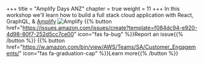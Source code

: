 +++
title = "Amplify Days ANZ"
chapter = true
weight = 11
+++
In this workshop we'll learn how to build a full stack cloud application with React, GraphQL, & [Amplify](https://docs.amplify.aws/)
![Amplify](/images/amplify-banner.jpg)
{{% button href="https://issues.amazon.com/issues/create?template=f084dc94-e920-4d98-80f7-252d5cc7ce00" icon="fas fa-bug" %}}Report an issue{{% /button %}}
{{% button href="https://w.amazon.com/bin/view/AWS/Teams/SA/Customer_Engagements/" icon="fas fa-graduation-cap" %}}Learn more{{% /button %}}